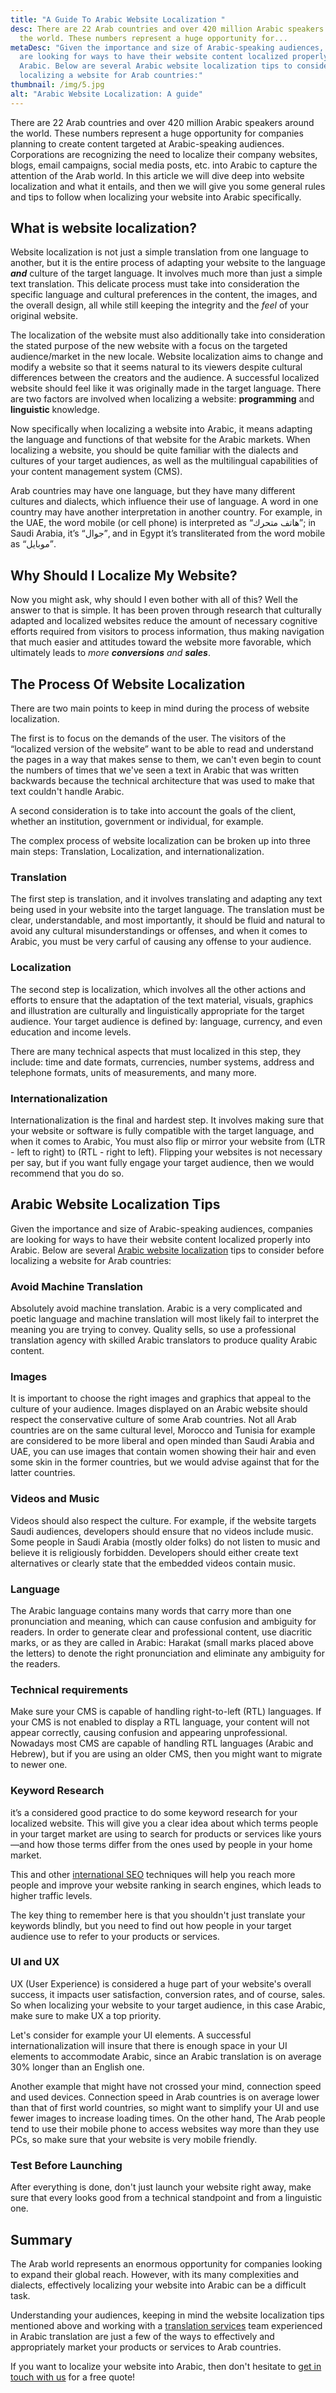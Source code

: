 ```yaml
---
title: "A Guide To Arabic Website Localization "
desc: There are 22 Arab countries and over 420 million Arabic speakers around
  the world. These numbers represent a huge opportunity for...
metaDesc: "Given the importance and size of Arabic-speaking audiences, companies
  are looking for ways to have their website content localized properly into
  Arabic. Below are several Arabic website localization tips to consider before
  localizing a website for Arab countries:"
thumbnail: /img/5.jpg
alt: "Arabic Website Localization: A guide"
---
```

<!--StartFragment-->

There are 22 Arab countries and over 420 million Arabic speakers around the world. These numbers represent a huge opportunity for companies planning to create content targeted at Arabic-speaking audiences. Corporations are recognizing the need to localize their company websites, blogs, email campaigns, social media posts, etc. into Arabic to capture the attention of the Arab world. In this article we will dive deep into website localization and what it entails, and then we will give you some general rules and tips to follow when localizing your website into Arabic specifically.

## What is website localization?

Website localization is not just a simple translation from one language to another, but it is the entire process of adapting your website to the language ***and*** culture of the target language. It involves much more than just a simple text translation. This delicate process must take into consideration the specific language and cultural preferences in the content, the images, and the overall design, all while still keeping the integrity and the *feel* of your original website.

The localization of the website must also additionally take into consideration the stated purpose of the new website with a focus on the targeted audience/market in the new locale. Website localization aims to change and modify a website so that it seems natural to its viewers despite cultural differences between the creators and the audience. A successful localized website should feel like it was originally made in the target language. There are two factors are involved when localizing a website: **programming** and **linguistic** knowledge.

Now specifically when localizing a website into Arabic, it means adapting the language and functions of that website for the Arabic markets. When localizing a website, you should be quite familiar with the dialects and cultures of your target audiences, as well as the multilingual capabilities of your content management system (CMS).

Arab countries may have one language, but they have many different cultures and dialects, which influence their use of language. A word in one country may have another interpretation in another country. For example, in the UAE, the word mobile (or cell phone) is interpreted as “هاتف متحرك”; in Saudi Arabia, it’s “جوال”, and in Egypt it’s transliterated from the word mobile as “موبايل”.

## Why Should I Localize My Website?

Now you might ask, why should I even bother with all of this? Well the answer to that is simple. It has been proven through research that culturally adapted and localized websites reduce the amount of necessary cognitive efforts required from visitors to process information, thus making navigation that much easier and attitudes toward the website more favorable, which ultimately leads to *more **conversions** and **sales***.

## The Process Of Website Localization

There are two main points to keep in mind during the process of website localization.

The first is to focus on the demands of the user. The visitors of the “localized version of the website” want to be able to read and understand the pages in a way that makes sense to them, we can't even begin to count the numbers of times that we've seen a text in Arabic that was written backwards because the technical architecture that was used to make that text couldn't handle Arabic. 

A second consideration is to take into account the goals of the client, whether an institution, government or individual, for example.

The complex process of website localization can be broken up into three main steps: Translation, Localization, and internationalization.

### Translation

The first step is translation, and it involves translating and adapting any text being used in your website into the target language. The translation must be clear, understandable, and most importantly, it should be fluid and natural to avoid any cultural misunderstandings or offenses, and when it comes to Arabic, you must be very carful of causing any offense to your audience.

### Localization

The second step is localization, which involves all the other actions and efforts to ensure that the adaptation of the text material, visuals, graphics and illustration are culturally and linguistically appropriate for the target audience. Your target audience is defined by: language, currency, and even education and income levels.

There are many technical aspects that must localized in this step, they include: time and date formats, currencies, number systems, address and telephone formats, units of measurements, and many more.

### Internationalization

Internationalization is the final and hardest step. It involves making sure that your website or software is fully compatible with the target language, and when it comes to Arabic, You must also flip or mirror your website from (LTR - left to right) to (RTL - right to left). Flipping your websites is not necessary per say, but if you want fully engage your target audience, then we would recommend that you do so.

## Arabic Website Localization Tips

Given the importance and size of Arabic-speaking audiences, companies are looking for ways to have their website content localized properly into Arabic. Below are several [Arabic website localization](https://englisharabictranslations.com/translation-services/) tips to consider before localizing a website for Arab countries:

### Avoid Machine Translation

Absolutely avoid machine translation. Arabic is a very complicated and poetic language and machine translation will most likely fail to interpret the meaning you are trying to convey. Quality sells, so use a professional translation agency with skilled Arabic translators to produce quality Arabic content.

### Images

It is important to choose the right images and graphics that appeal to the culture of your audience. Images displayed on an Arabic website should respect the conservative culture of some Arab countries. Not all Arab countries are on the same cultural level, Morocco and Tunisia for example are considered to be more liberal and open minded than Saudi Arabia and UAE, you can use images that contain women showing their hair and even some skin in the former countries, but we would advise against that for the latter countries.

### Videos and Music

Videos should also respect the culture. For example, if the website targets Saudi audiences, developers should ensure that no videos include music. Some people in Saudi Arabia (mostly older folks) do not listen to music and believe it is religiously forbidden. Developers should either create text alternatives or clearly state that the embedded videos contain music.

### Language

The Arabic language contains many words that carry more than one pronunciation and meaning, which can cause confusion and ambiguity for readers. In order to generate clear and professional content, use diacritic marks, or as they are called in Arabic: Harakat (small marks placed above the letters) to denote the right pronunciation and eliminate any ambiguity for the readers.

### Technical requirements

Make sure your CMS is capable of handling right-to-left (RTL) languages. If your CMS is not enabled to display a RTL language, your content will not appear correctly, causing confusion and appearing unprofessional. Nowadays most CMS are capable of handling RTL languages (Arabic and Hebrew), but if you are using an older CMS, then you might want to migrate to newer one.

### Keyword Research

it’s a considered good practice to do some keyword research for your localized website. This will give you a clear idea about which terms people in your target market are using to search for products or services like yours—and how those terms differ from the ones used by people in your home market.

This and other [international SEO](https://englisharabictranslations.com/blog/8-seo-tips-for-web-localization-for-global-markets/) techniques will help you reach more people and improve your website ranking in search engines, which leads to higher traffic levels.

The key thing to remember here is that you shouldn't just translate your keywords blindly, but you need to find out how people in your target audience use to refer to your products or services.

### UI and UX

UX (User Experience) is considered a huge part of your website's overall success, it impacts user satisfaction, conversion rates, and of course, sales. So when localizing your website to your target audience, in this case Arabic, make sure to make UX a top priority.

Let's consider for example your UI elements. A successful internationalization will insure that there is enough space in your UI elements to accommodate Arabic, since an Arabic translation is on average 30% longer than an English one.

Another example that might have not crossed your mind, connection speed and used devices. Connection speed in Arab countries is on average lower than that of first world countries, so might want to simplify your UI and use fewer images to increase loading times. On the other hand, The Arab people tend to use their mobile phone to access websites way more than they use PCs, so make sure that your website is very mobile friendly.

### Test Before Launching

After everything is done, don't just launch your website right away, make sure that every looks good from a technical standpoint and from a linguistic one.

## **Summary**

The Arab world represents an enormous opportunity for companies looking to expand their global reach. However, with its many complexities and dialects, effectively localizing your website into Arabic can be a difficult task.

Understanding your audiences, keeping in mind the website localization tips mentioned above and working with a [translation services](https://englisharabictranslations.com/translation-services/) team experienced in Arabic translation are just a few of the ways to effectively and appropriately market your products or services to Arab countries.

If you want to localize your website into Arabic, then don't hesitate to [get in touch with us](https://englisharabictranslations.com/#Contact) for a free quote!

<!--EndFragment-->